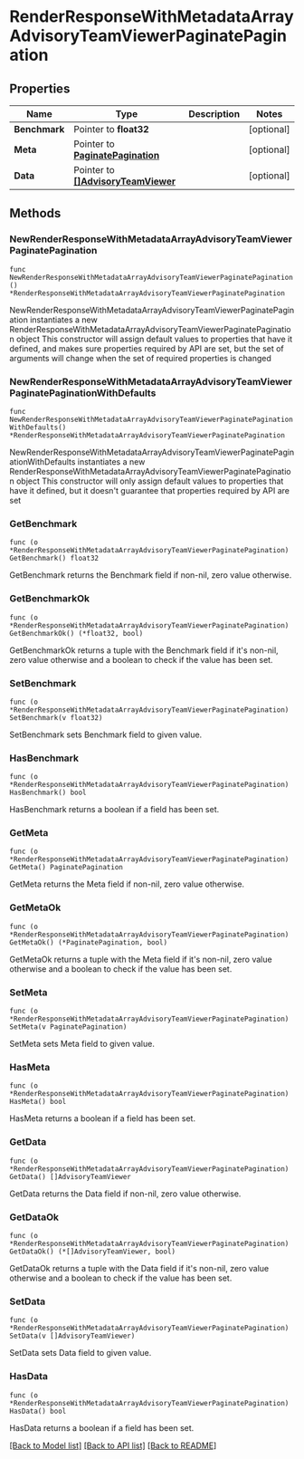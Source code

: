 # RenderResponseWithMetadataArrayAdvisoryTeamViewerPaginatePagination

## Properties

Name | Type | Description | Notes
------------ | ------------- | ------------- | -------------
**Benchmark** | Pointer to **float32** |  | [optional] 
**Meta** | Pointer to [**PaginatePagination**](PaginatePagination.md) |  | [optional] 
**Data** | Pointer to [**[]AdvisoryTeamViewer**](AdvisoryTeamViewer.md) |  | [optional] 

## Methods

### NewRenderResponseWithMetadataArrayAdvisoryTeamViewerPaginatePagination

`func NewRenderResponseWithMetadataArrayAdvisoryTeamViewerPaginatePagination() *RenderResponseWithMetadataArrayAdvisoryTeamViewerPaginatePagination`

NewRenderResponseWithMetadataArrayAdvisoryTeamViewerPaginatePagination instantiates a new RenderResponseWithMetadataArrayAdvisoryTeamViewerPaginatePagination object
This constructor will assign default values to properties that have it defined,
and makes sure properties required by API are set, but the set of arguments
will change when the set of required properties is changed

### NewRenderResponseWithMetadataArrayAdvisoryTeamViewerPaginatePaginationWithDefaults

`func NewRenderResponseWithMetadataArrayAdvisoryTeamViewerPaginatePaginationWithDefaults() *RenderResponseWithMetadataArrayAdvisoryTeamViewerPaginatePagination`

NewRenderResponseWithMetadataArrayAdvisoryTeamViewerPaginatePaginationWithDefaults instantiates a new RenderResponseWithMetadataArrayAdvisoryTeamViewerPaginatePagination object
This constructor will only assign default values to properties that have it defined,
but it doesn't guarantee that properties required by API are set

### GetBenchmark

`func (o *RenderResponseWithMetadataArrayAdvisoryTeamViewerPaginatePagination) GetBenchmark() float32`

GetBenchmark returns the Benchmark field if non-nil, zero value otherwise.

### GetBenchmarkOk

`func (o *RenderResponseWithMetadataArrayAdvisoryTeamViewerPaginatePagination) GetBenchmarkOk() (*float32, bool)`

GetBenchmarkOk returns a tuple with the Benchmark field if it's non-nil, zero value otherwise
and a boolean to check if the value has been set.

### SetBenchmark

`func (o *RenderResponseWithMetadataArrayAdvisoryTeamViewerPaginatePagination) SetBenchmark(v float32)`

SetBenchmark sets Benchmark field to given value.

### HasBenchmark

`func (o *RenderResponseWithMetadataArrayAdvisoryTeamViewerPaginatePagination) HasBenchmark() bool`

HasBenchmark returns a boolean if a field has been set.

### GetMeta

`func (o *RenderResponseWithMetadataArrayAdvisoryTeamViewerPaginatePagination) GetMeta() PaginatePagination`

GetMeta returns the Meta field if non-nil, zero value otherwise.

### GetMetaOk

`func (o *RenderResponseWithMetadataArrayAdvisoryTeamViewerPaginatePagination) GetMetaOk() (*PaginatePagination, bool)`

GetMetaOk returns a tuple with the Meta field if it's non-nil, zero value otherwise
and a boolean to check if the value has been set.

### SetMeta

`func (o *RenderResponseWithMetadataArrayAdvisoryTeamViewerPaginatePagination) SetMeta(v PaginatePagination)`

SetMeta sets Meta field to given value.

### HasMeta

`func (o *RenderResponseWithMetadataArrayAdvisoryTeamViewerPaginatePagination) HasMeta() bool`

HasMeta returns a boolean if a field has been set.

### GetData

`func (o *RenderResponseWithMetadataArrayAdvisoryTeamViewerPaginatePagination) GetData() []AdvisoryTeamViewer`

GetData returns the Data field if non-nil, zero value otherwise.

### GetDataOk

`func (o *RenderResponseWithMetadataArrayAdvisoryTeamViewerPaginatePagination) GetDataOk() (*[]AdvisoryTeamViewer, bool)`

GetDataOk returns a tuple with the Data field if it's non-nil, zero value otherwise
and a boolean to check if the value has been set.

### SetData

`func (o *RenderResponseWithMetadataArrayAdvisoryTeamViewerPaginatePagination) SetData(v []AdvisoryTeamViewer)`

SetData sets Data field to given value.

### HasData

`func (o *RenderResponseWithMetadataArrayAdvisoryTeamViewerPaginatePagination) HasData() bool`

HasData returns a boolean if a field has been set.


[[Back to Model list]](../README.md#documentation-for-models) [[Back to API list]](../README.md#documentation-for-api-endpoints) [[Back to README]](../README.md)


